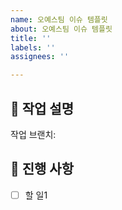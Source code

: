 ```yaml
---
name: 오예스팀 이슈 템플릿
about: 오예스팀 이슈 템플릿
title: ''
labels: ''
assignees: ''

---
```


## 📕 작업 설명
<!-- 작업할 내용 작성 -->

작업 브랜치: 

## 📖 진행 사항
- [ ] 할 일1